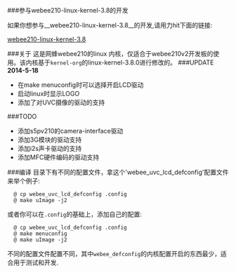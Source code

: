 ###参与webee210-linux-kernel-3.8的开发

如果你想参与__webee210-linux-kernel-3.8__的开发,请用力hit下面的链接:

[webee210-linux-kernel-3.8](https://github.com/iZobs/webee210-linux-kernel-3.8/blob/master/Develop-doc.md)

###关于
这是网蜂webee210的linux 内核，仅适合于webee210v2开发板的使用。该内核基于`kernel-org`的linux-kernel-3.8.0进行修改的。
###UPDATE
__2014-5-18__
- 在make menuconfig时可以选择开启LCD驱动
- 启动linux时显示LOGO 
- 添加了对UVC摄像的驱动的支持

###TODO
- 添加s5pv210的camera-interface驱动
- 添加3G模块的驱动支持
- 添加i2s声卡驱动的支持
- 添加MFC硬件编码的驱动支持

###编译
目录下有不同的配置文件，拿这个'webee_uvc_lcd_defconfig'配置文件来举个例子:

	  @ cp webee_uvc_lcd_defconfig .config
	  @	make uImage -j2
或者你可以在`.config`的基础上，添加自己的配置:

      @ cp webee_uvc_lcd_defconfig .config
	  @	make menuconfig
      @	make uImage -j2

不同的配置文件配置不同，其中`webee_defconfig`的内核配置开启的东西最少，适合用于测试和开发.

